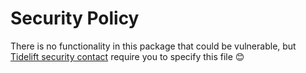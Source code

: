 # Security Policy

There is no functionality in this package that could be vulnerable, but [Tidelift security contact](https://tidelift.com/security) require you to specify this file 😊
